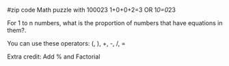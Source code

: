 #zip code
Math puzzle with 100023
1+0+0+2=3
OR
1*0=0*23

For 1 to n numbers, what is the proportion of numbers that have equations in them?.

You can use these operators:
(, ), +, -, /, =



Extra credit:
Add % and Factorial

